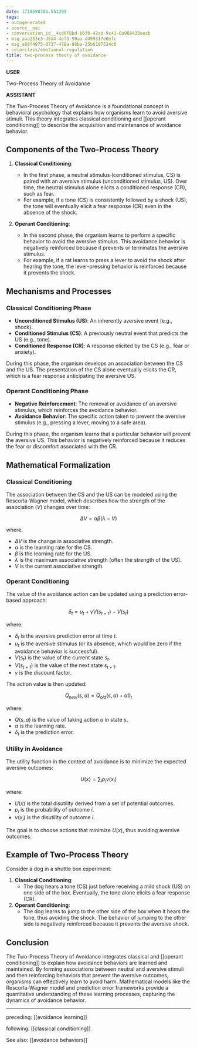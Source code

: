 ```yaml
---
date: 1718598761.551299
tags:
- autogenerated
- source__oai
- conversation_id__4cd6f8bd-86f0-42ad-9c41-0a968435eecb
- msg_aaa253e3-d8d4-4ef3-90aa-d499317e0efc
- msg_a88f4975-0717-478a-88ba-25b6197524c6
- colorclass/emotional-regulation
title: two-process theory of avoidance
---
```


**USER**

Two-Process Theory of Avoidance


**ASSISTANT**

The Two-Process Theory of Avoidance is a foundational concept in behavioral psychology that explains how organisms learn to avoid aversive stimuli. This theory integrates classical conditioning and [[operant conditioning]] to describe the acquisition and maintenance of avoidance behavior.

## Components of the Two-Process Theory

1. **Classical Conditioning**:
    - In the first phase, a neutral stimulus (conditioned stimulus, CS) is paired with an aversive stimulus (unconditioned stimulus, US). Over time, the neutral stimulus alone elicits a conditioned response (CR), such as fear.
    - For example, if a tone (CS) is consistently followed by a shock (US), the tone will eventually elicit a fear response (CR) even in the absence of the shock.

2. **Operant Conditioning**:
    - In the second phase, the organism learns to perform a specific behavior to avoid the aversive stimulus. This avoidance behavior is negatively reinforced because it prevents or terminates the aversive stimulus.
    - For example, if a rat learns to press a lever to avoid the shock after hearing the tone, the lever-pressing behavior is reinforced because it prevents the shock.

## Mechanisms and Processes

### Classical Conditioning Phase

- **Unconditioned Stimulus (US)**: An inherently aversive event (e.g., shock).
- **Conditioned Stimulus (CS)**: A previously neutral event that predicts the US (e.g., tone).
- **Conditioned Response (CR)**: A response elicited by the CS (e.g., fear or anxiety).

During this phase, the organism develops an association between the CS and the US. The presentation of the CS alone eventually elicits the CR, which is a fear response anticipating the aversive US.

### Operant Conditioning Phase

- **Negative Reinforcement**: The removal or avoidance of an aversive stimulus, which reinforces the avoidance behavior.
- **Avoidance Behavior**: The specific action taken to prevent the aversive stimulus (e.g., pressing a lever, moving to a safe area).

During this phase, the organism learns that a particular behavior will prevent the aversive US. This behavior is negatively reinforced because it reduces the fear or discomfort associated with the CR.

## Mathematical Formalization

### Classical Conditioning

The association between the CS and the US can be modeled using the Rescorla-Wagner model, which describes how the strength of the association ($V$) changes over time:

$$
\Delta V = \alpha \beta (\lambda - V)
$$

where:
- $\Delta V$ is the change in associative strength.
- $\alpha$ is the learning rate for the CS.
- $\beta$ is the learning rate for the US.
- $\lambda$ is the maximum associative strength (often the strength of the US).
- $V$ is the current associative strength.

### Operant Conditioning

The value of the avoidance action can be updated using a prediction error-based approach:

$$
\delta_t = u_t + \gamma V(s_{t+1}) - V(s_t)
$$

where:
- $\delta_t$ is the aversive prediction error at time $t$.
- $u_t$ is the aversive stimulus (or its absence, which would be zero if the avoidance behavior is successful).
- $V(s_t)$ is the value of the current state $s_t$.
- $V(s_{t+1})$ is the value of the next state $s_{t+1}$.
- $\gamma$ is the discount factor.

The action value is then updated:

$$
Q_{new}(s, a) = Q_{old}(s, a) + \alpha \delta_t
$$

where:
- $Q(s, a)$ is the value of taking action $a$ in state $s$.
- $\alpha$ is the learning rate.
- $\delta_t$ is the prediction error.

### Utility in Avoidance

The utility function in the context of avoidance is to minimize the expected aversive outcomes:

$$
U(x) = \sum_{i} p_i v(x_i)
$$

where:
- $U(x)$ is the total disutility derived from a set of potential outcomes.
- $p_i$ is the probability of outcome $i$.
- $v(x_i)$ is the disutility of outcome $i$.

The goal is to choose actions that minimize $U(x)$, thus avoiding aversive outcomes.

## Example of Two-Process Theory

Consider a dog in a shuttle box experiment:

1. **Classical Conditioning**:
    - The dog hears a tone (CS) just before receiving a mild shock (US) on one side of the box. Eventually, the tone alone elicits a fear response (CR).
2. **Operant Conditioning**:
    - The dog learns to jump to the other side of the box when it hears the tone, thus avoiding the shock. The behavior of jumping to the other side is negatively reinforced because it prevents the aversive shock.

## Conclusion

The Two-Process Theory of Avoidance integrates classical and [[operant conditioning]] to explain how avoidance behaviors are learned and maintained. By forming associations between neutral and aversive stimuli and then reinforcing behaviors that prevent the aversive outcomes, organisms can effectively learn to avoid harm. Mathematical models like the Rescorla-Wagner model and prediction error frameworks provide a quantitative understanding of these learning processes, capturing the dynamics of avoidance behavior.


---

preceding: [[avoidance learning]]  


following: [[classical conditioning]]

See also: [[avoidance behaviors]]
